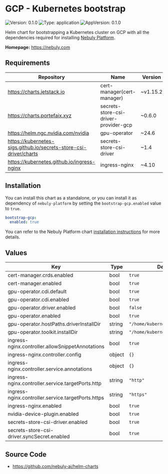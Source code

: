 # GCP - Kubernetes bootstrap

![Version: 0.1.0](https://img.shields.io/badge/Version-0.1.0-informational?style=flat-square) ![Type: application](https://img.shields.io/badge/Type-application-informational?style=flat-square) ![AppVersion: 0.1.0](https://img.shields.io/badge/AppVersion-0.1.0-informational?style=flat-square)

Helm chart for bootstrapping a Kubernetes cluster on GCP with all the dependencies required for installing [Nebuly Platform](https://nebuly.com).

**Homepage:** <https://nebuly.com>

## Requirements

| Repository | Name | Version |
|------------|------|---------|
| https://charts.jetstack.io | cert-manager(cert-manager) | ~v1.15.2 |
| https://charts.portefaix.xyz | secrets-store-csi-driver-provider-gcp | ~0.6.0 |
| https://helm.ngc.nvidia.com/nvidia | gpu-operator | ~24.6 |
| https://kubernetes-sigs.github.io/secrets-store-csi-driver/charts | secrets-store-csi-driver | ~1.4 |
| https://kubernetes.github.io/ingress-nginx | ingress-nginx | ~4.10 |

## Installation

You can install this chart as a standalone, or you can install it as dependency
of `nebuly-platform` by setting the `bootstrap-gcp.enabled` value to `true`.

```yaml
bootstrap-gcp:
  enabled: true
```

You can refer to the Nebuly Platform
chart [installation instructions](../nebuly-platform/README.md#installation) for more
details.

## Values

| Key | Type | Default | Description |
|-----|------|---------|-------------|
| cert-manager.crds.enabled | bool | `true` |  |
| cert-manager.enabled | bool | `true` |  |
| gpu-operator.cdi.default | bool | `true` |  |
| gpu-operator.cdi.enabled | bool | `true` |  |
| gpu-operator.driver.enabled | bool | `false` |  |
| gpu-operator.enabled | bool | `true` |  |
| gpu-operator.hostPaths.driverInstallDir | string | `"/home/kubernetes/bin/nvidia"` |  |
| gpu-operator.toolkit.installDir | string | `"/home/kubernetes/bin/nvidia"` |  |
| ingress-nginx.controller.allowSnippetAnnotations | bool | `true` |  |
| ingress-nginx.controller.config | object | `{}` |  |
| ingress-nginx.controller.service.annotations | object | `{}` |  |
| ingress-nginx.controller.service.targetPorts.http | string | `"http"` |  |
| ingress-nginx.controller.service.targetPorts.https | string | `"https"` |  |
| ingress-nginx.enabled | bool | `true` |  |
| nvidia-device-plugin.enabled | bool | `true` |  |
| secrets-store-csi-driver.enabled | bool | `true` |  |
| secrets-store-csi-driver.syncSecret.enabled | bool | `true` |  |

## Source Code

* <https://github.com/nebuly-ai/helm-charts>
